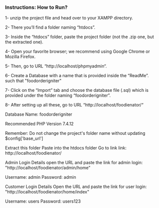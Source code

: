 ### Instructions: How to Run?

1- unzip the project file and head over to your XAMPP directory.

2- There you’ll find a folder naming “htdocs”.

3- Inside the “htdocs” folder, paste the project folder (not the .zip one, but the extracted one).

4- Open your favorite browser; we recommend using Google Chrome or Mozilla Firefox.

5- Then, go to URL “http://localhost/phpmyadmin“.

6- Create a Database with a name that is provided inside the “ReadMe”. such that "foodorderigniter"

7- Click on the “Import” tab and choose the database file (.sql) which is provided under the folder naming “foodorderigniter”.

8- After setting up all these, go to URL “http://localhost/foodienator/“

Database Name: foodorderigniter



Recommended PHP Version 7.4.12


Remember: Do not change the project's folder name without updating $config['base_url']


Extract this folder
Paste into the htdocs folder
Go to link link:
http://localhost/foodienator/

Admin Login Details
open the URL and paste the link for admin login: "http://localhost/foodienator/admin/home"

Username: admin
Password: admin

Customer Login Details
Open the URL and paste the link for user login: "http://localhost/foodienator/home/index"

Username: users
Password: users123
